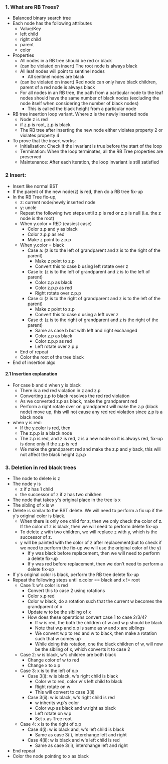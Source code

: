
### 1. What are RB Trees?
- Balanced binary search tree 
- Each node has the following attributes
	- Value/Key
	- left child
	- right child
	- parent 
	- color
- Properties
	- All nodes in a RB tree should be red or black
	- (can be violated on insert) The root node is always black
	- All leaf nodes will point to sentinel nodes 
		- All sentinel nodes are black
	- (can be violated on insert) Red node can only have black children, parent of a red node is always black
	- For all nodes in an RB tree, the path from a particular node to the leaf nodes should have the same number of black nodes (excluding the node itself when considering the number of black nodes)
		- This is called the black height from a particular node
- RB tree insertion loop variant. Where z is the newly inserted node
	- Node z is red
	- if z.p is root, z.p is black
	- The RB tree after inserting the new node either violates property 2 or violates property 4
- To prove that the insert works:
	- Initialisation: Check if the invariant is true before the start of the loop
	- Termination: When the loop terminates, all the RB Tree properties are preserved 
	- Maintenance: After each iteration, the loop invariant is still satisfied

### 2 Insert:
- Insert like normal BST
- If the parent of the new node(z) is red, then do a RB tree fix-up
- In the RB Tree fix-up, 
	- z: current node/newly inserted node
	- y: uncle
	- Repeat the following two steps until z.p is red or z.p is null (i.e. the z node is the root)
	- When y.color = RED (easiest case)
		- Color z.p and y as black
		- Color z.p.p as red
		- Make z point to z.p.p
	- When y.color = black
		- Case a: (z is to the left of grandparent and z is to the right of the parent)
			- Make z point to z.p 
			- Convert this to case b using left rotate over z
		- Case b: (z is to the left of grandparent and z is to the left of parent) 
			- Color z.p as black
			- Color z.p.p as red
			- Right rotate over z.p.p
		- Case c: (z is to the right of grandparent and z is to the left of the parent)
			- Make z point to z.p
			- Convert this to case d using a left over z
		- Case d: (z is to the right of grandparent and z is the right of the parent)
			- Same as case b but with left and right exchanged
			- Color z.p as black
			- Color z.p.p as red
			- Left rotate over z.p.p
	- End of repeat
	- Color the root of the tree black
- End of insertion algo
#### 2.1 Insertion explanation
- For case b and d when y is black
	- There is a red red violation in z and z.p
	- Converting z.p to black resolves the red red violation
	- As we converted z.p as black, make the grandparent red
	- Perform a right rotate over on grandparent will make the z.p (black node) move up, this will not cause any red red violation since z.p is a black node
- when y is red: 
	- If the y.color is red, then
	- The z.p.p is a black node
	- The z.p is red, and z is red, z is a new node so it is always red, fix-up is done only if the z.p is red
	- We make the grandparent red and make the z.p and y back, this will not affect the black height z.p.p

### 3. Deletion in red black trees
- The node to delete is z
- The node y is
	- z if z has 1 child
	- the successor of z if z has two children
- The node that takes y's original place in the tree is x
- The sibling of x is w 
- Delete is similar to the BST delete. We will need to perform a fix up if the y's original color is black. 
	- When there is only one child for z, then we only check the color of z. If the color of z is black, then we will need to perform delete fix-up
	- To delete z with two children, we will replace z with y, which is the successor of z. 
	- y will be painted with the color of z after replacement(but to check if we need to perform the fix-up we will use the original color of the y)
		- If y was black before replacement, then we will need to perform a delete fix-up
		- If y was red before replacement, then we don't need to perform a delete fix-up
- If y's original color is black, perform the RB tree delete fix-up
- Repeat the following steps until x.color == black and x != root
	- Case 1: w's color is red 
		- Convert this to case 2 using rotations
		- Color x.p red
		- Color w black, do a rotation such that the current w becomes the grandparent of x
		- Update w to be the sibling of x
		- How does these operations convert case 1 to case 2/3/4?
			- If w is red, the both the children of w and w.p should be black
			- Note that w.p and x.p is same as w and x are siblings
			- We convert w.p to red and w to black, then make a rotation such that w comes up
			- While doing this rotation, one the black children of w, will now be the sibling of x, which converts it to case 2
	- Case 2: w is black, w's children are both black
		- Change color of w to red
		- Change x to x.p
	- Case 3: x is to the left of x.p 
		- Case 3(i): w is black, w's right child is black 
			- Color w to red, color w's left child to black
			- Right rotate on w
			- This will convert to case 3(ii)
		- Case 3(ii): w is black, w's right child is red
			- w inherits w.p's color
			- Color w.p as black and w.right as black
			- Left rotate on w.p
			- Set x as Tree root
	- Case 4: x is to the right of x.p
		- Case 4(i): w is black and, w's left child is black
			- Same as case 3(i), interchange left and right
		- Case 4(ii): w is black and w's left child is red
			- Same as case 3(ii), interchange left and right
- End repeat
- Color the node pointing to x as black